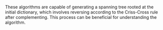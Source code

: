 These algorithms are capable of generating a spanning tree rooted at the initial dictionary, which involves reversing according to the Criss-Cross rule after complementing. This process can be beneficial for understanding the algorithm.
